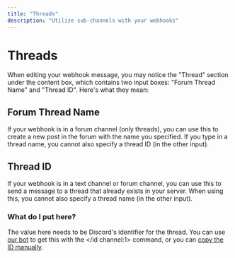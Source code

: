 ```yaml
---
title: "Threads"
description: "Utilize sub-channels with your webhooks"
---
```


# Threads

When editing your webhook message, you may notice the "Thread" section under the content box, which contains two input boxes: "Forum Thread Name" and "Thread ID". Here's what they mean:

## Forum Thread Name

If your webhook is in a forum channel (only threads), you can use this to create a new post in the forum with the name you specified. If you type in a thread name, you cannot also specify a thread ID (in the other input).

## Thread ID

If your webhook is in a text channel or forum channel, you can use this to send a message to a thread that already exists in your server. When using this, you cannot also specify a thread name (in the other input).

### What do I put here?

The value here needs to be Discord's identifier for the thread. You can use [our bot](discohook://bot) to get this with the </id channel:1> command, or you can [copy the ID manually](https://support.discord.com/hc/en-us/articles/206346498).

